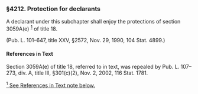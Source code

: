 ### §4212. Protection for declarants ###

A declarant under this subchapter shall enjoy the protections of section 3059A(e) <sup><a href="#4212_1_target" name="4212_1">1</a></sup> of title 18.

(Pub. L. 101–647, title XXV, §2572, Nov. 29, 1990, 104 Stat. 4899.)

#### References in Text ####

Section 3059A(e) of title 18, referred to in text, was repealed by Pub. L. 107–273, div. A, title III, §301(c)(2), Nov. 2, 2002, 116 Stat. 1781.

[<sup>1</sup> See References in Text note below.](#4212_1)